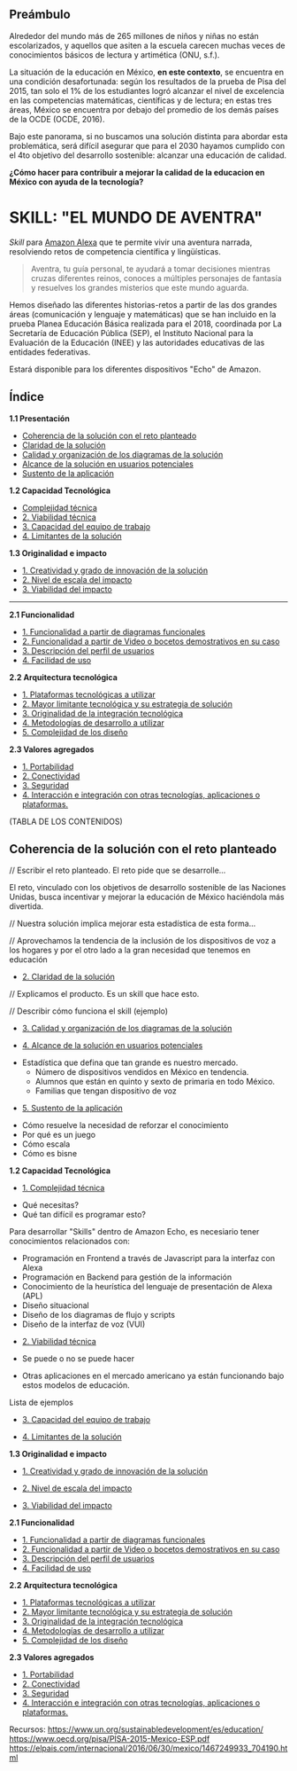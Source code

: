 ## Preámbulo

Alrededor del mundo más de 265 millones de niños y niñas no están escolarizados, y aquellos que asiten a la escuela carecen muchas veces de conocimientos básicos de lectura y artimética (ONU, s.f.).

La situación de la educación en México, **en este contexto**, se encuentra en una condición desafortunada: según los resultados de la prueba de Pisa del 2015, tan solo el 1% de los estudiantes logró alcanzar el nivel de excelencia en las competencias matemáticas, científicas y de lectura; en estas tres áreas, México se encuentra por debajo del promedio de los demás países de la OCDE (OCDE, 2016). 

Bajo este panorama, si no buscamos una solución distinta para abordar esta problemática, será difícil asegurar que para el 2030 hayamos cumplido con el 4to objetivo del desarrollo sostenible: alcanzar una educación de calidad. 

**¿Cómo hacer para contribuir a mejorar la calidad de la educacion en México con ayuda de la tecnología?**

# SKILL: "EL MUNDO DE AVENTRA"

_Skill_ para [Amazon Alexa](https://developer.amazon.com/es/alexa) que te permite vivir una aventura narrada, resolviendo retos de competencia científica y lingüísticas.

> Aventra, tu guía personal, te ayudará a tomar decisiones mientras cruzas diferentes reinos, conoces a múltiples personajes de fantasía y resuelves los grandes misterios que este mundo aguarda.

Hemos diseñado las diferentes historias-retos a partir de las dos grandes áreas (comunicación y lenguaje y matemáticas) que se han incluido en la prueba Planea Educación Básica realizada para el 2018, coordinada por La Secretaría de Educación Pública (SEP), el Instituto Nacional para la Evaluación de la Educación (INEE) y las autoridades educativas de las entidades federativas.  

Estará disponible para los diferentes dispositivos "Echo" de Amazon.

## Índice

**1.1 Presentación**

* [Coherencia de la solución con el reto planteado](#coherencia-de-la-solución-con-el-reto-planteado)
* [Claridad de la solución](#claridad-de-la-solución)
* [Calidad y organización de los diagramas de la solución](#calidad-y-organizacion-de-los-diagramas-de-la-solucion)
* [Alcance de la solución en usuarios potenciales](#alcance-de-la-solucion-en-usuarios-potenciales)
* [Sustento de la aplicación](#sustento-de-la-aplicación)

**1.2 Capacidad Tecnológica**

* [Complejidad técnica](#complejidad-tecnica)
* [2. Viabilidad técnica]()
* [3. Capacidad del equipo de trabajo]()
* [4. Limitantes de la solución]()
  
**1.3 Originalidad e impacto**
* [1. Creatividad y grado de innovación de la solución]()
* [2. Nivel de escala del impacto]()
* [3. Viabilidad del impacto]()

***

**2.1 **Funcionalidad****
* [1. Funcionalidad a partir de diagramas funcionales]()
* [2. Funcionalidad a partir de Video o bocetos demostrativos en su caso]()
* [3. Descripción del perfil de usuarios]()
* [4. Facilidad de uso]()

**2.2 Arquitectura tecnológica**

* [1. Plataformas tecnológicas a utilizar]()
* [2. Mayor limitante tecnológica y su estrategia de solución]()
* [3. Originalidad de la integración tecnológica]()
* [4. Metodologías de desarrollo a utilizar]()
* [5. Complejidad de los diseño]()

**2.3 Valores agregados**

* [1. Portabilidad]()
* [2. Conectividad]()
* [3. Seguridad]()
* [4. Interacción e integración con otras tecnologías, aplicaciones o plataformas.]()



(TABLA DE LOS CONTENIDOS)



## Coherencia de la solución con el reto planteado

// Escribir el reto planteado. El reto pide que se desarrolle...

El reto, vinculado con los objetivos de desarrollo sostenible de las Naciones Unidas, busca incentivar y mejorar la educación de México haciéndola más divertida.

// Nuestra solución implica mejorar esta estadística de esta forma...

// Aprovechamos la tendencia de la inclusión de los dispositivos de voz a los hogares y por el otro lado a la gran necesidad que tenemos en educación


* [2. Claridad de la solución](#)

// Explicamos el producto. Es un skill que hace esto.

// Describir cómo funciona el skill (ejemplo)


* [3. Calidad y organización de los diagramas de la solución]()



* [4. Alcance de la solución en usuarios potenciales](#)

- Estadística que defina que tan grande es nuestro mercado. 
    - Número de dispositivos vendidos en México en tendencia. 
    - Alumnos que están en quinto y sexto de primaria en todo México.
    - Familias que tengan dispositivo de voz


* [5. Sustento de la aplicación](#)

- Cómo resuelve la necesidad de reforzar el conocimiento
- Por qué es un juego
- Cómo escala
- Cómo es bisne


**1.2 Capacidad Tecnológica**

* [1. Complejidad técnica]()
  
- Qué necesitas?
- Qué tan difícil es programar esto?

Para desarrollar "Skills" dentro de Amazon Echo, es necesiario tener conocimientos relacionados con:

- Programación en Frontend a través de Javascript para la interfaz con Alexa
- Programación en Backend para gestión de la información
- Conocimiento de la heurística del lenguaje de presentación de Alexa (APL)
- Diseño situacional
- Diseño de los diagramas de flujo y scripts
- Diseño de la interfaz de voz (VUI)
    


* [2. Viabilidad técnica]()

- Se puede o no se puede hacer

- Otras aplicaciones en el mercado americano ya están funcionando bajo estos modelos de educación.

Lista de ejemplos


* [3. Capacidad del equipo de trabajo]()


* [4. Limitantes de la solución]()




**1.3 Originalidad e impacto**
* [1. Creatividad y grado de innovación de la solución]()


* [2. Nivel de escala del impacto]()
* [3. Viabilidad del impacto]()

**2.1 **Funcionalidad****
* [1. Funcionalidad a partir de diagramas funcionales]()
* [2. Funcionalidad a partir de Video o bocetos demostrativos en su caso]()
* [3. Descripción del perfil de usuarios]()
* [4. Facilidad de uso]()

**2.2 Arquitectura tecnológica**

* [1. Plataformas tecnológicas a utilizar]()
* [2. Mayor limitante tecnológica y su estrategia de solución]()
* [3. Originalidad de la integración tecnológica]()
* [4. Metodologías de desarrollo a utilizar]()
* [5. Complejidad de los diseño]()

**2.3 Valores agregados**

* [1. Portabilidad]()
* [2. Conectividad]()
* [3. Seguridad]()
* [4. Interacción e integración con otras tecnologías, aplicaciones o plataformas.]()




Recursos:
https://www.un.org/sustainabledevelopment/es/education/
https://www.oecd.org/pisa/PISA-2015-Mexico-ESP.pdf
https://elpais.com/internacional/2016/06/30/mexico/1467249933_704190.html
